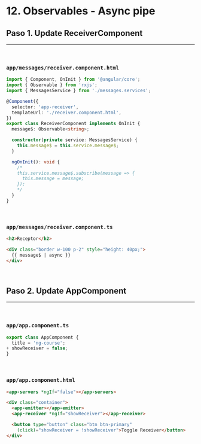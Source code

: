 # 12. Observables - Async pipe

## Paso 1. Update ReceiverComponent
---
<br>

### `app/messages/receiver.component.html`
``` ts
import { Component, OnInit } from '@angular/core';
import { Observable } from 'rxjs';
import { MessagesService } from './messages.services';

@Component({
  selector: 'app-receiver',
  templateUrl: './receiver.component.html',
})
export class ReceiverComponent implements OnInit {
  message$: Observable<string>;

  constructor(private service: MessagesService) {
    this.message$ = this.service.message$;
  }

  ngOnInit(): void {
    /*
    this.service.message$.subscribe(message => {
      this.message = message;
    });
    */
  }
}
```
<br>

### `app/messages/receiver.component.ts`
``` html
<h2>Receptor</h2>

<div class="border w-100 p-2" style="height: 40px;">
  {{ message$ | async }}
</div>
```
<br>

## Paso 2. Update AppComponent
---
<br>

### `app/app.component.ts`
``` ts
export class AppComponent {
  title = 'ng-course';
+ showReceiver = false;
}

```
<br>

### `app/app.component.html`
``` html
<app-servers *ngIf="false"></app-servers>

<div class="container">
  <app-emitter></app-emitter>
  <app-receiver *ngIf="showReceiver"></app-receiver>

  <button type="button" class="btn btn-primary"
    (click)="showReceiver = !showReceiver">Toggle Receiver</button>
</div>
```
<br>
